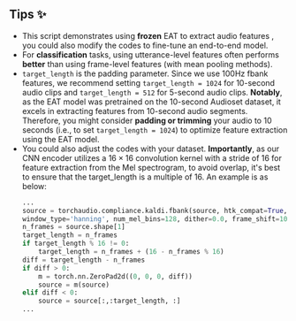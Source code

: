 ## Tips :sparkles:
- This script demonstrates using **frozen** EAT to extract audio features , you could also modify the codes to fine-tune an end-to-end model. 
- For **classification** tasks, using utterance-level features often performs **better** than using frame-level features (with mean pooling methods). 
- `target_length` is the padding parameter. Since we use 100Hz fbank features, we recommend setting `target_length = 1024` for 10-second audio clips and `target_length = 512` for 5-second audio clips. **Notably**, as the EAT model was pretrained on the 10-second Audioset dataset, it excels in extracting features from 10-second audio segments. Therefore, you might consider **padding or trimming** your audio to 10 seconds (i.e., to set `target_length = 1024`) to optimize feature extraction using the EAT model.
- You could also adjust the codes with your dataset. **Importantly**, as our CNN encoder utilizes a $16×16$ convolution kernel with a stride of 16 for feature extraction from the Mel spectrogram, to avoid overlap, it's best to ensure that the target_length is a multiple of 16. An example is as below:  
    ```py
    ...
    source = torchaudio.compliance.kaldi.fbank(source, htk_compat=True, sample_frequency=16000, use_energy=False,
    window_type='hanning', num_mel_bins=128, dither=0.0, frame_shift=10).unsqueeze(dim=0)
    n_frames = source.shape[1]
    target_length = n_frames
    if target_length % 16 != 0:
        target_length = n_frames + (16 - n_frames % 16)
    diff = target_length - n_frames
    if diff > 0:
        m = torch.nn.ZeroPad2d((0, 0, 0, diff)) 
        source = m(source)
    elif diff < 0:
        source = source[:,:target_length, :]
    ...
    ```